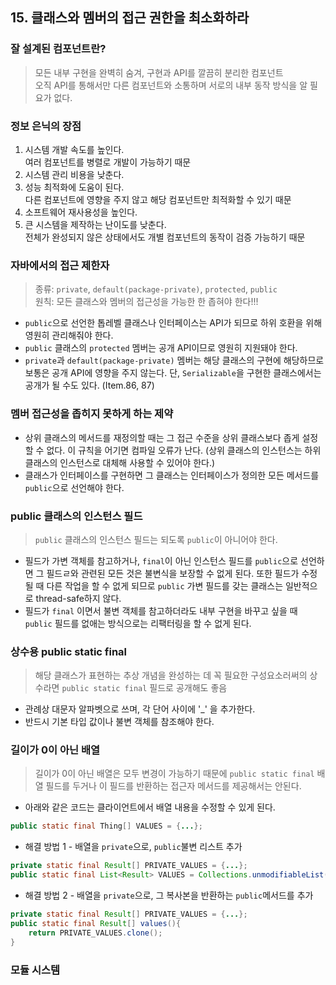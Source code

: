 ## 15. 클래스와 멤버의 접근 권한을 최소화하라

### 잘 설계된 컴포넌트란?
> 모든 내부 구현을 완벽히 숨겨, 구현과 API를 깔끔히 분리한 컴포넌트 <br>
> 오직 API를 통해서만 다른 컴포넌트와 소통하며 서로의 내부 동작 방식을 알 필요가 없다.
### 정보 은닉의 장점
1. 시스템 개발 속도를 높인다. <br>
   여러 컴포넌트를 병렬로 개발이 가능하기 때문 
2. 시스템 관리 비용을 낮춘다.<br>
3. 성능 최적화에 도움이 된다.<br>
   다른 컴포넌트에 영향을 주지 않고 해당 컴포넌트만 최적화할 수 있기 때문
4. 소프트웨어 재사용성을 높인다. <br>
5. 큰 시스템을 제작하는 난이도를 낮춘다.<br>
   전체가 완성되지 않은 상태에서도 개별 컴포넌트의 동작이 검증 가능하기 때문

### 자바에서의 접근 제한자
> 종류: `private`, `default(package-private)`, `protected`, `public` <br>
> 원칙: 모든 클래스와 멤버의 접근성을 가능한 한 좁혀야 한다!!! <br>
- `public`으로 선언한 톱레벨 클래스나 인터페이스는 API가 되므로 하위 호환을 위해 영원히 관리해줘야 한다.  <br> 
- `public` 클래스의 `protected` 멤버는 공개 API이므로 영원히 지원돼야 한다.
- `private`과 `default(package-private)` 멤버는 해당 클래스의 구현에 해당하므로 보통은 공개 API에 영향을 주지 않는다. 단, `Serializable`을 구현한 클래스에서는 공개가 될 수도 있다. (Item.86, 87)

### 멤버 접근성을 좁히지 못하게 하는 제약
- 상위 클래스의 메서드를 재정의할 때는 그 접근 수준을 상위 클래스보다 좁게 설정할 수 없다. 이 규칙을 어기면 컴파일 오류가 난다. (상위 클래스의 인스턴스는 하위 클래스의 인스턴스로 대체해 사용할 수 있어야 한다.) 
- 클래스가 인터페이스를 구현하면 그 클래스는 인터페이스가 정의한 모든 메서드를 `public`으로 선언해야 한다.

### public 클래스의 인스턴스 필드
> `public` 클래스의 인스턴스 필드는 되도록 `public`이 아니어야 한다.
- 필드가 가변 객체를 참고하거나, `final`이 아닌 인스턴스 필드를 `public`으로 선언하면 그 필드ㄹ와 관련된 모든 것은 불변식을 보장할 수 없게 된다. 또한 필드가 수정될 때 다른 작업을 할 수 없게 되므로 `public` 가변 필드를 갖는 클래스는 일반적으로 thread-safe하지 않다.
- 필드가 `final` 이면서 불변 객체를 참고하더라도 내부 구현을 바꾸고 싶을 때 `public` 필드를 없애는 방식으로는 리팩터링을 할 수 없게 된다.

### 상수용 public static final
> 해당 클래스가 표현하는 추상 개념을 완성하는 데 꼭 필요한 구성요소러써의 상수라면 `public static final` 필드로 공개해도 좋음
- 관례상 대문자 알파벳으로 쓰며, 각 단어 사이에 '_' 을 추가한다.
- 반드시 기본 타입 값이나 불변 객체를 참조해야 한다.

### 길이가 0이 아닌 배열
> 길이가 0이 아닌 배열은 모두 변경이 가능하기 때문에 `public static final` 배열 필드를 두거나 이 필드를 반환하는 접근자 메서드를 제공해서는 안된다.
- 아래와 같은 코드는 클라이언트에서 배열 내용을 수정할 수 있게 된다.
```java
public static final Thing[] VALUES = {...};
```
- 해결 방법 1 - 배열을 `private`으로, `public`불변 리스트 추가 
```java
private static final Result[] PRIVATE_VALUES = {...};
public static final List<Result> VALUES = Collections.unmodifiableList(Arrays.asList(PRIVATE_VALUES));
```
- 해결 방법 2 - 배열을 `private`으로, 그 복사본을 반환하는 `public`메서드를 추가
```java
private static final Result[] PRIVATE_VALUES = {...};
public static final Result[] values(){
    return PRIVATE_VALUES.clone();
}
```
### 모듈 시스템 
